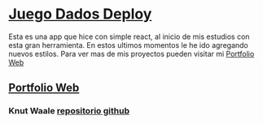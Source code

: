 # [**Juego Dados Deploy**](https://juego-dados.vercel.app/)

Esta es una app que hice con simple react, al inicio de mis estudios con esta gran herramienta. En estos ultimos momentos le he ido agregando nuevos estilos. Para ver mas de mis proyectos pueden visitar mi [Portfolio Web](https://kwaale.github.io/PortFolioWeb/)

## [Portfolio Web](https://kwaale.github.io/PortFolioWeb/)

### Knut Waale [repositorio github](https://github.com/kwaale)
